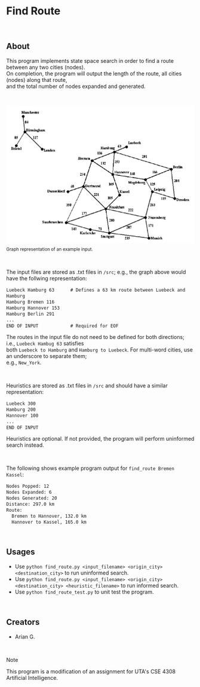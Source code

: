 # Find Route

<br>

## About
This program implements state space search in order to find a route between any two cities (nodes). <br>
On completion, the program will output the length of the route, all cities (nodes) along that route, <br>
and the total number of nodes expanded and generated.

<br>

![Graph](misc/example_input.png)
<sub>Graph representation of an example input.</sub>

<br>

The input files are stored as .txt files in `/src`; e.g., the graph above would have the follwing representation:
```
Luebeck Hamburg 63      # Defines a 63 km route between Luebeck and Hamburg
Hamburg Bremen 116
Hamburg Hannover 153
Hamburg Berlin 291
...
END OF INPUT            # Required for EOF
```
The routes in the input file do not need to be defined for both directions; i.e., `Luebeck Hambug 63` satisfies <br>
both `Luebeck to Hamburg` and `Hamburg to Luebeck`. For multi-word cities, use an underscore to separate them; <br>
e.g., `New_York`.

<br>

Heuristics are stored as .txt files in `/src` and should have a similar representation:
```
Luebeck 300
Hamburg 200
Hannover 100
...
END OF INPUT
```
Heuristics are optional. If not provided, the program will perform uninformed search instead. 

<br>

The following shows example program output for `find_route Bremen Kassel`:
```
Nodes Popped: 12
Nodes Expanded: 6
Nodes Generated: 20
Distance: 297.0 km
Route:
  Bremen to Hannover, 132.0 km
  Hannover to Kassel, 165.0 km
```

<br>

## Usages
- Use `python find_route.py <input_filename> <origin_city> <destination_city>` to run uninformed search.
- Use `python find_route.py <input_filename> <origin_city> <destination_city> <heuristic_filename>` to run informed search.
- Use `python find_route_test.py` to unit test the program.

<br>

## Creators
- Arian G.

<br>

> [!NOTE]
> This program is a modification of an assignment for UTA's CSE 4308 Artificial Intelligence.

